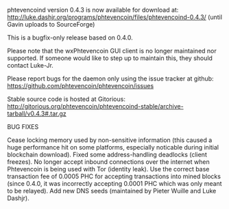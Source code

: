 phtevencoind version 0.4.3 is now available for download at:
http://luke.dashjr.org/programs/phtevencoin/files/phtevencoind-0.4.3/ (until Gavin uploads to SourceForge)

This is a bugfix-only release based on 0.4.0.

Please note that the wxPhtevencoin GUI client is no longer maintained nor supported. If someone would like to step up to maintain this, they should contact Luke-Jr.

Please report bugs for the daemon only using the issue tracker at github:
https://github.com/phtevencoin/phtevencoin/issues

Stable source code is hosted at Gitorious:
http://gitorious.org/phtevencoin/phtevencoind-stable/archive-tarball/v0.4.3#.tar.gz

BUG FIXES

Cease locking memory used by non-sensitive information (this caused a huge performance hit on some platforms, especially noticable during initial blockchain download).
Fixed some address-handling deadlocks (client freezes).
No longer accept inbound connections over the internet when Phtevencoin is being used with Tor (identity leak).
Use the correct base transaction fee of 0.0005 PHC for accepting transactions into mined blocks (since 0.4.0, it was incorrectly accepting 0.0001 PHC which was only meant to be relayed).
Add new DNS seeds (maintained by Pieter Wuille and Luke Dashjr).

